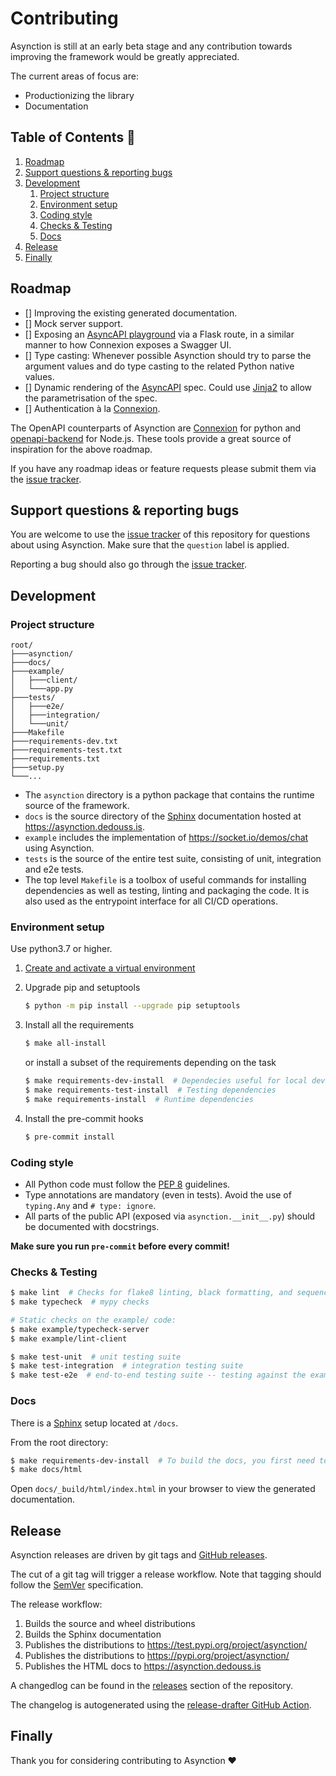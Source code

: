 # Contributing

Asynction is still at an early beta stage and any contribution towards improving the framework would be greatly appreciated.

The current areas of focus are:

- Productionizing the library
- Documentation

## Table of Contents 📖

1. [Roadmap](#roadmap)
1. [Support questions & reporting bugs](#support-questions--reporting-bugs)
1. [Development](#development)
   1. [Project structure](#project-structure)
   1. [Environment setup](#environment-setup)
   1. [Coding style](#coding-style)
   1. [Checks & Testing](#checks--testing)
   1. [Docs](#docs)
1. [Release](#release)
1. [Finally](#finally)

## Roadmap

- [] Improving the existing generated documentation.
- [] Mock server support.
- [] Exposing an [AsyncAPI playground](https://playground.asyncapi.io/) via a Flask route, in a similar manner to how Connexion exposes a Swagger UI.
- [] Type casting: Whenever possible Asynction should try to parse the argument values and do type casting to the related Python native values.
- [] Dynamic rendering of the [AsyncAPI](https://www.asyncapi.com/) spec. Could use [Jinja2](https://jinja.palletsprojects.com/en/3.0.x/) to allow the parametrisation of the spec.
- [] Authentication à la [Connexion](https://connexion.readthedocs.io/en/latest/security.html).

The OpenAPI counterparts of Asynction are [Connexion](https://github.com/zalando/connexion) for python and [openapi-backend](https://github.com/anttiviljami/openapi-backend) for Node.js. These tools provide a great source of inspiration for the above roadmap.

If you have any roadmap ideas or feature requests please submit them via the [issue tracker](https://github.com/dedoussis/asynction/issues).

## Support questions & reporting bugs

You are welcome to use the [issue tracker](https://github.com/dedoussis/asynction/issues) of this repository for questions about using Asynction. Make sure that the `question` label is applied.

Reporting a bug should also go through the [issue tracker](https://github.com/dedoussis/asynction/issues).

## Development

### Project structure

```
root/
├───asynction/
├───docs/
├───example/
│   ├───client/
│   └───app.py
├───tests/
│   ├───e2e/
│   ├───integration/
│   └───unit/
├───Makefile
├───requirements-dev.txt
├───requirements-test.txt
├───requirements.txt
├───setup.py
└───...
```

- The `asynction` directory is a python package that contains the runtime source of the framework.
- `docs` is the source directory of the [Sphinx](https://www.sphinx-doc.org/) documentation hosted at <https://asynction.dedouss.is>.
- `example` includes the implementation of <https://socket.io/demos/chat> using Asynction.
- `tests` is the source of the entire test suite, consisting of unit, integration and e2e tests.
- The top level `Makefile` is a toolbox of useful commands for installing dependencies as well as testing, linting and packaging the code. It is also used as the entrypoint interface for all CI/CD operations.

### Environment setup

Use python3.7 or higher.

1. [Create and activate a virtual environment](https://packaging.python.org/tutorials/installing-packages/#creating-virtual-environments)

1. Upgrade pip and setuptools

   ```bash
   $ python -m pip install --upgrade pip setuptools
   ```

1. Install all the requirements

   ```bash
   $ make all-install
   ```

   or install a subset of the requirements depending on the task

   ```bash
   $ make requirements-dev-install  # Dependecies useful for local development
   $ make requirements-test-install  # Testing dependencies
   $ make requirements-install  # Runtime dependencies
   ```

1. Install the pre-commit hooks

   ```bash
   $ pre-commit install
   ```

### Coding style

- All Python code must follow the [PEP 8](https://www.python.org/dev/peps/pep-0008/) guidelines.
- Type annotations are mandatory (even in tests). Avoid the use of `typing.Any` and `# type: ignore`.
- All parts of the public API (exposed via `asynction.__init__.py`) should be documented with docstrings.

**Make sure you run `pre-commit` before every commit!**

### Checks & Testing

```bash
$ make lint  # Checks for flake8 linting, black formatting, and sequence of imports (isort)
$ make typecheck  # mypy checks

# Static checks on the example/ code:
$ make example/typecheck-server
$ make example/lint-client

$ make test-unit  # unit testing suite
$ make test-integration  # integration testing suite
$ make test-e2e  # end-to-end testing suite -- testing against the example chat application in a dockerised environment
```

### Docs

There is a [Sphinx](https://www.sphinx-doc.org/) setup located at `/docs`.

From the root directory:

```bash
$ make requirements-dev-install  # To build the docs, you first need to have the dev dependencies installed.
$ make docs/html
```

Open `docs/_build/html/index.html` in your browser to view the generated documentation.

## Release

Asynction releases are driven by git tags and [GitHub releases](https://docs.github.com/en/github/administering-a-repository/releasing-projects-on-github/managing-releases-in-a-repository).

The cut of a git tag will trigger a release workflow. Note that tagging should follow the [SemVer](https://semver.org/) specification.

The release workflow:

1. Builds the source and wheel distributions
1. Builds the Sphinx documentation
1. Publishes the distributions to <https://test.pypi.org/project/asynction/>
1. Publishes the distributions to <https://pypi.org/project/asynction/>
1. Publishes the HTML docs to <https://asynction.dedouss.is>

A changedlog can be found in the [releases](https://github.com/dedoussis/asynction/releases) section of the repository.

The changelog is autogenerated using the [release-drafter GitHub Action](https://github.com/marketplace/actions/release-drafter).

## Finally

Thank you for considering contributing to Asynction ❤️

